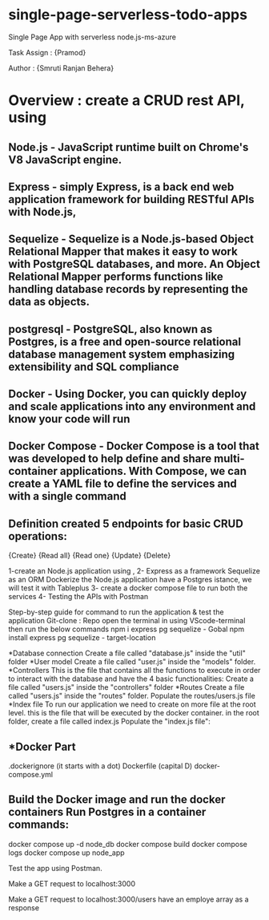 # single-page-serverless-todo-apps
Single Page App with serverless node.js-ms-azure

Task Assign : {Pramod}

Author : {Smruti Ranjan Behera}

Overview :
create a CRUD rest API, using
================================
Node.js -   JavaScript runtime built on Chrome's V8 JavaScript engine.
-------
Express - simply Express, is a back end web application framework for building RESTful APIs with Node.js,
-------
Sequelize - Sequelize is a Node.js-based Object Relational Mapper that makes it easy to work with PostgreSQL databases, and more. An Object Relational Mapper performs
functions like handling database records by representing the data as objects.
-------
postgresql - PostgreSQL, also known as Postgres, is a free and open-source relational database management system emphasizing extensibility and SQL compliance
-------
Docker - Using Docker, you can quickly deploy and scale applications into any environment and know your code will run
-------
Docker Compose - Docker Compose is a tool that was developed to help define and share multi-container applications. With Compose, we can create a YAML file to define the services and with a single command
-------

Definition
created 5 endpoints for basic CRUD operations:
-----------------------------------------------
{Create}
{Read all}
{Read one}
{Update}
{Delete}

1-create an Node.js application using , 
2- Express as a framework Sequelize as an ORM Dockerize the Node.js application have a Postgres istance, we will test it with Tableplus
3- create a docker compose file to run both the services
4- Testing the APIs with Postman

Step-by-step guide for command to run the application & test the application
Git-clone : Repo 
open the terminal in using VScode-terminal then run the below commands
npm i express pg sequelize - Gobal
npm install express pg sequelize - target-location

*Database connection
Create a file called "database.js" inside the "util" folder
*User model
Create a file called "user.js" inside the "models" folder.
*Controllers
This is the file that contains all the functions to execute in order to interact with the database and have the 4 basic functionalities:
Create a file called "users.js" inside the "controllers" folder
*Routes
Create a file called "users.js" inside the "routes" folder.
Populate the routes/users.js file
*Index file
To run our application we need to create on more file at the root level. this is the file that will be executed by the docker container.
in the root folder, create a file called index.js
Populate the "index.js file":

*Docker Part
-------------------------
.dockerignore (it starts with a dot)
Dockerfile (capital D)
docker-compose.yml

Build the Docker image and run the docker containers
Run Postgres in a container
commands:
-----------
docker compose up -d node_db
docker compose build
docker compose logs
docker compose up node_app

Test the app using Postman.

Make a GET request to localhost:3000

Make a GET request to localhost:3000/users
have an employe array as a response

